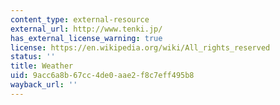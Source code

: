 ```yaml
---
content_type: external-resource
external_url: http://www.tenki.jp/
has_external_license_warning: true
license: https://en.wikipedia.org/wiki/All_rights_reserved
status: ''
title: Weather
uid: 9acc6a8b-67cc-4de0-aae2-f8c7eff495b8
wayback_url: ''
---
```

